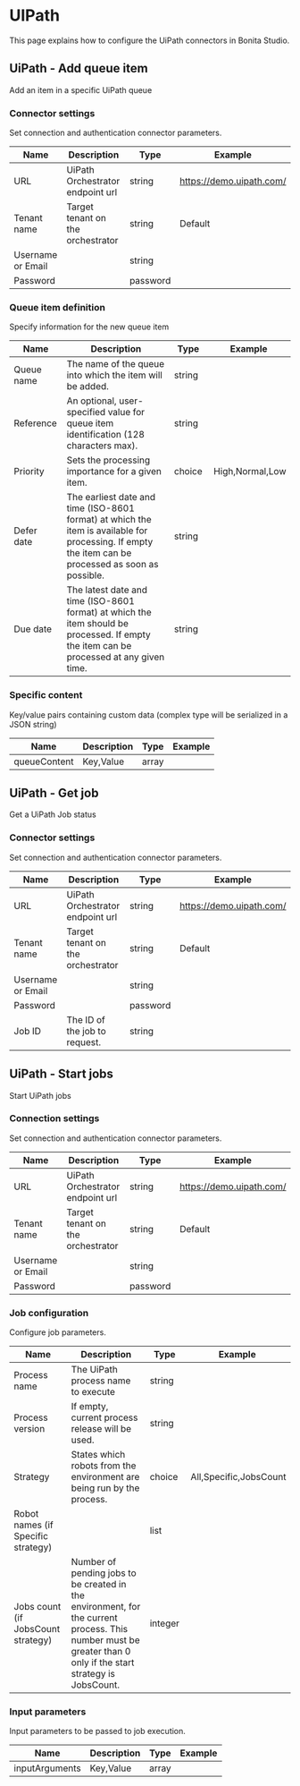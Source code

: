 # UIPath

This page explains how to configure the UiPath connectors in Bonita Studio.

## UiPath - Add queue item

Add an item in a specific UiPath queue

### Connector settings

Set connection and authentication connector parameters.


|Name|Description|Type|Example|
|---|---|---|---|
|URL|UiPath Orchestrator endpoint url|string|https://demo.uipath.com/|
|Tenant name|Target tenant on the orchestrator|string|Default|
|Username or Email| |string| |
|Password| |password| |

### Queue item definition

Specify information for the new queue item


|Name|Description|Type|Example|
|---|---|---|---|
|Queue name|The name of the queue into which the item will be added.|string| |
|Reference|An optional, user-specified value for queue item identification (128 characters max).|string| |
|Priority|Sets the processing importance for a given item.|choice| High,Normal,Low|
|Defer date|The earliest date and time (ISO-8601 format) at which the item is available for processing. If empty the item can be processed as soon as possible.|string| |
|Due date|The latest date and time (ISO-8601 format) at which the item should be processed. If empty the item can be processed at any given time.|string| |

### Specific content

Key/value pairs containing custom data (complex type will be serialized in a JSON string)


|Name|Description|Type|Example|
|---|---|---|---|
|queueContent|Key,Value|array| |

## UiPath - Get job

Get a UiPath Job status

### Connector settings

Set connection and authentication connector parameters.


|Name|Description|Type|Example|
|---|---|---|---|
|URL|UiPath Orchestrator endpoint url|string|https://demo.uipath.com/|
|Tenant name|Target tenant on the orchestrator|string|Default|
|Username or Email| |string| |
|Password| |password| |
|Job ID|The ID of the job to request.|string| |

## UiPath - Start jobs

Start UiPath jobs

### Connection settings

Set connection and authentication connector parameters.


|Name|Description|Type|Example|
|---|---|---|---|
|URL|UiPath Orchestrator endpoint url|string|https://demo.uipath.com/|
|Tenant name|Target tenant on the orchestrator|string|Default|
|Username or Email| |string| |
|Password| |password| |

### Job configuration

Configure job parameters. 


|Name|Description|Type|Example|
|---|---|---|---|
|Process name|The UiPath process name to execute|string| |
|Process version|If empty, current process release will be used.|string| |
|Strategy|States which robots from the environment are being run by the process.|choice| All,Specific,JobsCount|
|Robot names (if Specific strategy)| |list| |
|Jobs count (if JobsCount strategy)|Number of pending jobs to be created in the environment, for the current process. This number must be greater than 0 only if the start strategy is JobsCount. |integer| |

### Input parameters

Input parameters to be passed to job execution.


|Name|Description|Type|Example|
|---|---|---|---|
|inputArguments|Key,Value|array| |

